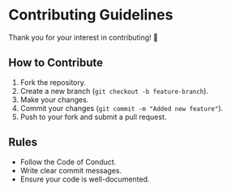 # Contributing Guidelines

Thank you for your interest in contributing! 🎉

## How to Contribute
1. Fork the repository.
2. Create a new branch (`git checkout -b feature-branch`).
3. Make your changes.
4. Commit your changes (`git commit -m "Added new feature"`).
5. Push to your fork and submit a pull request.

## Rules
- Follow the Code of Conduct.
- Write clear commit messages.
- Ensure your code is well-documented.
